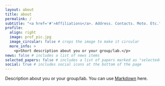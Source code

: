 ```yaml
---
layout: about
title: about
permalink: /
subtitle: "<a href='#'>Affiliations</a>. Address. Contacts. Moto. Etc."
profile:
  align: right
  image: prof_pic.jpg
  image_circular: false # crops the image to make it circular
  more_info: >
    <p>Short description about you or your group/lab.</p>
news: false # includes a list of news items
selected_papers: false # includes a list of papers marked as "selected={true}"
social: true # includes social icons at the bottom of the page
---
```


Description about you or your group/lab. You can use [Markdown](https://www.markdownguide.org/basic-syntax/) here.
